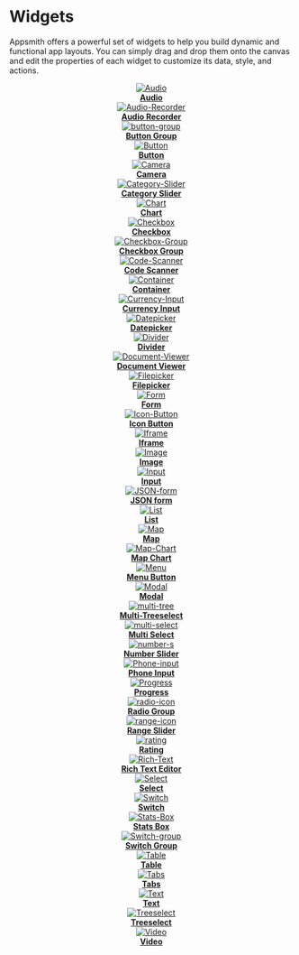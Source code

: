 # Widgets

Appsmith offers a powerful set of widgets to help you build dynamic and functional app layouts. You can simply drag and drop them onto the canvas and edit the properties of each widget to customize its data, style, and actions.


<div class="containerGrid">
    <div class="columnGrid column-one" align="center">
        <div class="containerCol">
            <a href="/reference/widgets/audio">
            <img class="containerImage" src="/img/audio-icon.svg" alt="Audio"/>
            </a> 
        </div> 
        <b><a href="/reference/widgets/audio">Audio</a></b>
    </div>
   <div class="columnGrid column-two" align="center">
        <div class="containerCol">
            <a href="/reference/widgets/audio-recorder">
            <img class="containerImage" src="/img/ar-icon.svg" alt="Audio-Recorder"/>
            </a>     
        </div> 
         <b><a href="/reference/widgets/audio-recorder">Audio Recorder</a></b>
    </div>

   <div class="columnGrid column-three" align="center">
        <div class="containerCol">
            <a href="/reference/widgets/button-group">
            <img class="containerImage" src="/img/btn-gro.svg" alt="button-group"/>
            </a>     
        </div> 
         <b><a href="/reference/widgets/button-group">Button Group</a></b>
    </div>
      <div class="columnGrid column-two" align="center">
        <div class="containerCol">
            <a href="/reference/widgets/button">
            <img class="containerImage" src="/img/button-icon.svg" alt="Button"/>
            </a>     
        </div> 
         <b><a href="/reference/widgets/button">Button</a></b>
    </div>

</div>





<div class="containerGrid">
     <div class="columnGrid column-one" align="center">
        <div class="containerCol">
            <a href="/reference/widgets/camera">
            <img class="containerImage" src="/img/cam-icon.svg" alt="Camera"/>
            </a>   
        </div> 
            <b><a href="/reference/widgets/camera">Camera</a></b>
   
   </div>
   <div class="columnGrid column-three" align="center">
        <div class="containerCol">
            <a href="/reference/widgets/category-slider">
            <img class="containerImage" src="/img/cat-icon.svg" alt="Category-Slider"/>
            </a>   
        </div> 
            <b><a href="/reference/widgets/category-slider">Category Slider</a></b>
   
   </div>

   <div class="columnGrid column-three" align="center">
        <div class="containerCol">
            <a href="/reference/widgets/chart">
            <img class="containerImage" src="/img/chart-icon.svg" alt="Chart"/>
            </a>   
        </div> 
            <b><a href="/reference/widgets/chart">Chart</a></b>
   
   </div>
   <div class="columnGrid column-three" align="center">
        <div class="containerCol">
            <a href="/reference/widgets/checkbox">
            <img class="containerImage" src="/img/checkbox-icon.svg" alt="Checkbox"/>
            </a>   
        </div> 
            <b><a href="/reference/widgets/checkbox">Checkbox</a></b>
   
   </div>

</div>



<div class="containerGrid">
     <div class="columnGrid column-one" align="center">
        <div class="containerCol">
            <a href="/reference/widgets/checkbox-group">
            <img class="containerImage" src="/img/check-grp.svg" alt="Checkbox-Group"/>
            </a>   
        </div> 
            <b><a href="/reference/widgets/checkbox-group">Checkbox Group</a></b>
   
   </div>
<div class="columnGrid column-three" align="center">
    <div class="containerCol">
        <a href="/reference/widgets/code-scanner">
            <img class="containerImage" src="/img/code-scan.svg" alt="Code-Scanner"/>
        </a>   
    </div> 
    <b><a href="/reference/widgets/code-scanner">Code Scanner</a></b>
   
</div>

   <div class="columnGrid column-three" align="center">
        <div class="containerCol">
            <a href="/reference/widgets/container">
            <img class="containerImage" src="/img/con-icon.svg" alt="Container"/>
            </a>   
        </div> 
            <b><a href="/reference/widgets/container">Container</a></b>
   
   </div>
   <div class="columnGrid column-three" align="center">
        <div class="containerCol">
            <a href="/reference/widgets/currency-input">
            <img class="containerImage" src="/img/c-input.svg" alt="Currency-Input"/>
            </a>   
        </div> 
            <b><a href="/reference/widgets/currency-input">Currency Input</a></b>
   
   </div>

</div>




<div class="containerGrid">
    <div class="columnGrid column-one" align="center">
        <div class="containerCol">
            <a href="/reference/widgets/datepicker">
            <img class="containerImage" src="/img/date-pick.svg" alt="Datepicker"/>
            </a> 
        </div> 
        <b><a href="//reference/widgets/datepicker">Datepicker</a></b>
    </div>
   <div class="columnGrid column-two" align="center">
        <div class="containerCol">
            <a href="/reference/widgets/divider">
            <img class="containerImage" src="/img/div-icon.svg" alt="Divider"/>
            </a>     
        </div> 
         <b><a href="/reference/widgets/divider">Divider</a></b>
    </div>

   <div class="columnGrid column-three" align="center">
        <div class="containerCol">
            <a href="/reference/widgets/document-viewer">
            <img class="containerImage" src="/img/doc-view.svg" alt="Document-Viewer"/>
            </a>   
        </div> 
            <b><a href="/reference/widgets/document-viewer">Document Viewer</a></b>
   
   </div>
   <div class="columnGrid column-three" align="center">
        <div class="containerCol">
            <a href="/reference/widgets/filepicker">
            <img class="containerImage" src="/img/file-pick.svg" alt="Filepicker"/>
            </a>   
        </div> 
            <b><a href="/reference/widgets/filepicker">Filepicker</a></b>
   
   </div>

</div>



<div class="containerGrid">
    <div class="columnGrid column-one" align="center">
        <div class="containerCol">
            <a href="/reference/widgets/form">
            <img class="containerImage" src="/img/form-icon.svg" alt="Form"/>
            </a> 
        </div> 
        <b><a href="//reference/widgets/form">Form</a></b>
    </div>
   <div class="columnGrid column-two" align="center">
      <div class="containerCol">
            <a href="/reference/widgets/icon-button">
            <img class="containerImage" src="/img/icon-button.svg" alt="Icon-Button"/>
            </a>   
        </div> 
            <b><a href="/reference/widgets/icon-button">Icon Button</a></b>
   </div>

   <div class="columnGrid column-three" align="center">
        <div class="containerCol">
            <a href="/reference/widgets/iframe">
            <img class="containerImage" src="/img/iframe-icon.svg" alt="Iframe"/>
            </a>   
        </div> 
            <b><a href="/reference/widgets/iframe">Iframe</a></b>
   
   </div>
   <div class="columnGrid column-three" align="center">
        <div class="containerCol">
            <a href="/reference/widgets/image">
            <img class="containerImage" src="/img/image-icon.svg" alt="Image"/>
            </a>   
        </div> 
            <b><a href="/reference/widgets/image">Image</a></b>
   
   </div>

</div>



<div class="containerGrid">
    <div class="columnGrid column-one" align="center">
        <div class="containerCol">
            <a href="/reference/widgets/input">
            <img class="containerImage" src="/img/input-icon.svg" alt="Input"/>
            </a> 
        </div> 
        <b><a href="//reference/widgets/input">Input</a></b>
    </div>
   <div class="columnGrid column-two" align="center">
      <div class="containerCol">
            <a href="/reference/widgets/json-form">
            <img class="containerImage" src="/img/json-form-icon.svg" alt="JSON-form"/>
            </a>   
        </div> 
            <b><a href="/reference/widgets/json-form">JSON form</a></b>
   </div>

   <div class="columnGrid column-three" align="center">
        <div class="containerCol">
            <a href="/reference/widgets/list">
            <img class="containerImage" src="/img/list-icon.svg" alt="List"/>
            </a>   
        </div> 
            <b><a href="/reference/widgets/list">List</a></b>
   
   </div>
   <div class="columnGrid column-three" align="center">
        <div class="containerCol">
            <a href="/reference/widgets/maps">
            <img class="containerImage" src="/img/map-icon.svg" alt="Map"/>
            </a>   
        </div> 
            <b><a href="/reference/widgets/maps">Map</a></b>
   
   </div>

</div>





<div class="containerGrid">
    <div class="columnGrid column-one" align="center">
        <div class="containerCol">
            <a href="/reference/widgets/map-chart">
            <img class="containerImage" src="/img/mapchart.svg" alt="Map-Chart"/>
            </a> 
        </div> 
        <b><a href="//reference/widgets/map-chart">Map Chart</a></b>
    </div>
   <div class="columnGrid column-two" align="center">
      <div class="containerCol">
            <a href="/reference/widgets/menu">
            <img class="containerImage" src="/img/menu-btn.svg" alt="Menu"/>
            </a>   
        </div> 
            <b><a href="/reference/widgets/menu">Menu Button</a></b>
   </div>

   <div class="columnGrid column-three" align="center">
        <div class="containerCol">
            <a href="/reference/widgets/modal">
            <img class="containerImage" src="/img/modal-icon.svg" alt="Modal"/>
            </a>   
        </div> 
            <b><a href="/reference/widgets/modal">Modal</a></b>
   
   </div>
   <div class="columnGrid column-three" align="center">
        <div class="containerCol">
            <a href="/reference/widgets/multi-tree-select">
            <img class="containerImage" src="/img/multi-tree.svg" alt="multi-tree"/>
            </a>   
        </div> 
            <b><a href="/reference/widgets/multi-tree-select">Multi-Treeselect</a></b>
   
   </div>

</div>



<div class="containerGrid">
    <div class="columnGrid column-one" align="center">
        <div class="containerCol">
            <a href="/reference/widgets/multiselect">
            <img class="containerImage" src="/img/multi-select.svg" alt="multi-select"/>
            </a> 
        </div> 
        <b><a href="//reference/widgets/multiselect">Multi Select</a></b>
    </div>
   <div class="columnGrid column-two" align="center">
      <div class="containerCol">
            <a href="/reference/widgets/number-slider">
            <img class="containerImage" src="/img/number-s.svg" alt="number-s"/>
            </a>   
        </div> 
            <b><a href="/reference/widgets/number-slider">Number Slider</a></b>
   </div>

   <div class="columnGrid column-three" align="center">
        <div class="containerCol">
            <a href="/reference/widgets/phone-input">
            <img class="containerImage" src="/img/p-input.svg" alt="Phone-input"/>
            </a>   
        </div> 
            <b><a href="/reference/widgets/phone-input">Phone Input</a></b>
   
   </div>
   <div class="columnGrid column-three" align="center">
        <div class="containerCol">
            <a href="/reference/widgets/progress">
            <img class="containerImage" src="/img/progress-icon.svg" alt="Progress"/>
            </a>   
        </div> 
            <b><a href="/reference/widgets/progress">Progress</a></b>
   
   </div>

</div>




<div class="containerGrid">
    <div class="columnGrid column-one" align="center">
        <div class="containerCol">
            <a href="/reference/widgets/radio-group">
            <img class="containerImage" src="/img/radio-icon.svg" alt="radio-icon"/>
            </a> 
        </div> 
        <b><a href="//reference/widgets/radio-group">Radio Group</a></b>
    </div>
   <div class="columnGrid column-two" align="center">
      <div class="containerCol">
            <a href="/reference/widgets/range-slider">
            <img class="containerImage" src="/img/range-icon.svg" alt="range-icon"/>
            </a>   
        </div> 
            <b><a href="/reference/widgets/range-slider">Range Slider</a></b>
   </div>

   <div class="columnGrid column-three" align="center">
        <div class="containerCol">
            <a href="/reference/widgets/rating">
            <img class="containerImage" src="/img/rate-icon.svg" alt="rating"/>
            </a>   
        </div> 
            <b><a href="/reference/widgets/rating">Rating</a></b>
   
   </div>
   <div class="columnGrid column-three" align="center">
        <div class="containerCol">
            <a href="/reference/widgets/rich-text-editor">
            <img class="containerImage" src="/img/r-text.svg" alt="Rich-Text"/>
            </a>   
        </div> 
            <b><a href="/reference/widgets/rich-text-editor">Rich Text Editor</a></b>
   
   </div>

</div>



<div class="containerGrid">
    <div class="columnGrid column-one" align="center">
        <div class="containerCol">
            <a href="/reference/widgets/select">
            <img class="containerImage" src="/img/select-icon-.svg" alt="Select"/>
            </a> 
        </div> 
        <b><a href="//reference/widgets/select">Select</a></b>
    </div>
   <div class="columnGrid column-two" align="center">
        <div class="containerCol">
            <a href="/reference/widgets/switch">
            <img class="containerImage" src="/img/switch-icon.svg" alt="Switch"/>
            </a>   
        </div> 
            <b><a href="/reference/widgets/switch">Switch</a></b>
   
   </div>

   <div class="columnGrid column-three" align="center">
        <div class="containerCol">
            <a href="/reference/widgets/stat-box">
            <img class="containerImage" src="/img/stats-logo.svg" alt="Stats-Box"/>
            </a>   
        </div> 
            <b><a href="/reference/widgets/stat-box">Stats Box</a></b>
   
   </div>

   <div class="columnGrid column-three" align="center">
        <div class="containerCol">
            <a href="/reference/widgets/switch-group">
            <img class="containerImage" src="/img/s-grp.svg" alt="Switch-group"/>
            </a>   
        </div> 
            <b><a href="/reference/widgets/switch-group">Switch Group</a></b>
   
   </div>


</div>



<div class="containerGrid">
   <div class="columnGrid column-two" align="center">
        <div class="containerCol">
            <a href="/reference/widgets/Table">
            <img class="containerImage" src="/img/table-icon.svg" alt="Table"/>
            </a>     
        </div> 
         <b><a href="/reference/widgets/Table">Table</a></b>
    </div>
    <div class="columnGrid column-two" align="center">
        <div class="containerCol">
            <a href="/reference/widgets/tabs">
            <img class="containerImage" src="/img/tabs-icon.svg" alt="Tabs"/>
            </a>     
        </div> 
         <b><a href="/reference/widgets/tabs">Tabs</a></b>
    </div>
    <div class="columnGrid column-two" align="center">
        <div class="containerCol">
            <a href="/reference/widgets/Text">
            <img class="containerImage" src="/img/text-icon.svg" alt="Text"/>
            </a>     
        </div> 
         <b><a href="/reference/widgets/Text">Text</a></b>
    </div>
    <div class="columnGrid column-two" align="center">
        <div class="containerCol">
            <a href="/reference/widgets/tree-select">
            <img class="containerImage" src="/img/tree-select.svg" alt="Treeselect"/>
            </a>     
        </div> 
         <b><a href="/reference/widgets/tree-select">Treeselect</a></b>
    </div>
</div>





<div class="containerGrid">

   <div class="columnGrid column-three" align="center">
        <div class="containerCol">
            <a href="/reference/widgets/video">
            <img class="containerImage" src="/img/video-icon.svg" alt="Video"/>
            </a>   
        </div> 
            <b><a href="/reference/widgets/video">Video</a></b>
   
   </div>
   <div class="columnGrid column-two" align="center">
    </div>
    <div class="columnGrid column-three" align="center">
    </div>
    <div class="columnGrid column-four" align="center">
    </div>
</div>





